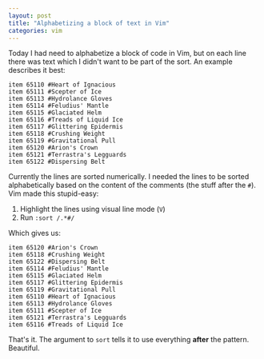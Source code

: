```yaml
---
layout: post
title: "Alphabetizing a block of text in Vim"
categories: vim
---
```


Today I had need to alphabetize a block of code in Vim, but on each line there
was text which I didn't want to be part of the sort. An example describes it
best:

    item 65110 #Heart of Ignacious
    item 65111 #Scepter of Ice
    item 65113 #Hydrolance Gloves
    item 65114 #Feludius' Mantle
    item 65115 #Glaciated Helm
    item 65116 #Treads of Liquid Ice
    item 65117 #Glittering Epidermis
    item 65118 #Crushing Weight
    item 65119 #Gravitational Pull
    item 65120 #Arion's Crown
    item 65121 #Terrastra's Legguards
    item 65122 #Dispersing Belt

Currently the lines are sorted numerically. I needed the lines to be sorted
alphabetically based on the content of the comments (the stuff after the `#`).
Vim made this stupid-easy:

1. Highlight the lines using visual line mode (`V`)
1. Run `:sort /.*#/`

Which gives us:

    item 65120 #Arion's Crown
    item 65118 #Crushing Weight
    item 65122 #Dispersing Belt
    item 65114 #Feludius' Mantle
    item 65115 #Glaciated Helm
    item 65117 #Glittering Epidermis
    item 65119 #Gravitational Pull
    item 65110 #Heart of Ignacious
    item 65113 #Hydrolance Gloves
    item 65111 #Scepter of Ice
    item 65121 #Terrastra's Legguards
    item 65116 #Treads of Liquid Ice

That's it. The argument to `sort` tells it to use everything **after** the
pattern. Beautiful.
